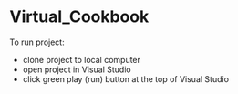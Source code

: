 # Virtual_Cookbook
To run project:
- clone project to local computer
- open project in Visual Studio
- click green play (run) button at the top of Visual Studio
